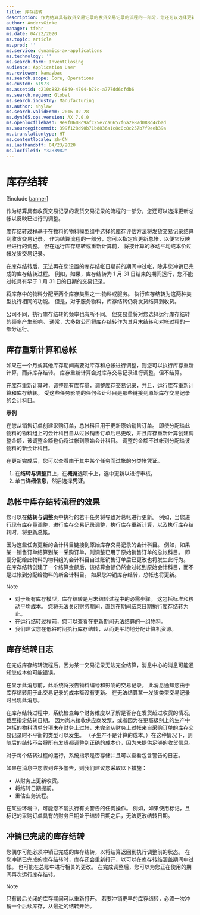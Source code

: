 ```yaml
---
title: 库存结转
description: 作为结算具有收货交易记录的发货交易记录的流程的一部分，您还可以选择更新总帐以反映已进行的调整。
author: AndersGirke
manager: tfehr
ms.date: 04/22/2020
ms.topic: article
ms.prod: ''
ms.service: dynamics-ax-applications
ms.technology: ''
ms.search.form: InventClosing
audience: Application User
ms.reviewer: kamaybac
ms.search.scope: Core, Operations
ms.custom: 61973
ms.assetid: c210c882-6849-4704-b78c-a777dd6cfdb6
ms.search.region: Global
ms.search.industry: Manufacturing
ms.author: shylaw
ms.search.validFrom: 2016-02-28
ms.dyn365.ops.version: AX 7.0.0
ms.openlocfilehash: 9e9f0608c9afc25e7ca6657f6a2e87d088d4cbad
ms.sourcegitcommit: 399f128d90b71bd836a1c8c0c8c257b7f9eeb39a
ms.translationtype: HT
ms.contentlocale: zh-CN
ms.lasthandoff: 04/23/2020
ms.locfileid: "3283982"
---
```

# <a name="inventory-close"></a>库存结转

[!include [banner](../includes/banner.md)]

作为结算具有收货交易记录的发货交易记录的流程的一部分，您还可以选择更新总帐以反映已进行的调整。

库存结转过程基于在物料的物料模型组中选择的库存评估方法将发货交易记录结算到收货交易记录。 作为结算流程的一部分，您可以指定应更新总帐，以便它反映已进行的调整。 但在运行库存结转或重新计算前， 将按计算的移动平均成本价过帐发货交易记录。 

在库存结转后，无法再在您设置的库存结帐日期前的期间中过帐，除非您冲销已完成的库存结转过程。 例如，如果，库存结转为 1 月 31 日结束的期间运行，您不能过帐具有早于 1 月 31 日的日期的交易记录。 

将库存中的物料分配至两个库存类型之一:物料或服务。 执行库存结转为这两种类型执行相同的功能。 但是，对于服务物料，库存结转仍将发货结算到收货。 

公司不同，执行库存结转的频率也有所不同。 但交易量将对您选择运行库存结转的频率产生影响。 通常，大多数公司将库存结转作为其月末结转和对帐过程的一部分运行。

## <a name="inventory-recalculation-and-the-general-ledger"></a>库存重新计算和总帐
如果在一个月或其他库存期间需要对库存和总帐进行调整，则您可以执行库存重新计算，而非库存结转。 库存重新计算会对库存交易记录进行调整，但不结算。 

在库存重新计算时，调整现有库存量，调整库存交易记录，并且，运行库存重新计算和库存结转。 受这些任务影响的任何会计科目是那些链接到原始库存交易记录的会计科目。 

**示例** 

在您从销售订单创建采购订单，总帐科目用于更新原始销售订单。 即使分配给此物料的物料组上的会计科目自从过帐销售订单后已更改，并且库存重新计算创建调整金额，该调整金额也仍将过帐到原始会计科目。 调整的金额不过帐到分配给该物料的新会计科目。 

在更新完成后，您可以查看由于其中某个任务而过帐的分类帐凭证。

1.  在**结转与调整**页上，在**概览**选项卡上，选中更新以进行审核。
2.  单击**详细信息**，然后选择**凭证**。

## <a name="effects-of-the-inventory-close-process-on-the-general-ledger"></a>总帐中库存结转流程的效果
您可以在**结转与调整**页中执行的若干任务将导致对总帐进行更新。 例如，当您进行现有库存量调整，进行库存交易记录调整，执行库存重新计算，以及执行库存结转时，将更新总帐。 

因为这些任务更新的会计科目链接到原始库存交易记录的会计科目。 例如，如果某一销售订单结算到某一采购订单，则调整已用于原始销售订单的总帐科目。 即便分配给此物料的物料组的会计科目自过账销售订单后已更改也将发生此行为。 在库存结转创建了一个结算金额后，该结算金额仍然会过帐到原始会计科目，而不是过帐到分配给物料的新会计科目。 如果您冲销库存结转，总帐也将更新。 

> [!NOTE] 
> - 对于所有库存模型，库存结转是月末结转过程中的必需步骤。 这包括标准和移动平均成本。 您将无法关闭财务期间，直到在期间结束日期执行库存结转为止。
> - 在运行结转过程前，您可以查看在更新期间无法结算的一组物料。
> - 我们建议您在低谷时间执行库存结转，从而更平均地分配计算机资源。

## <a name="the-inventory-close-log"></a>库存结转日志
在完成库存结转流程后，因为某一交易记录无法完全结算，消息中心的消息可能通知您成本价可能错误。 

在显示此消息前，此系统将报告物料编号和影响的交易记录。 此消息通知您由于库存结转用于此交易记录的成本额没有更新。 在无法结算某一发货类型交易记录时出现此消息。 

在库存结转过程中，系统检查每个财务维度以了解是否存在发货超过收货的情况，截至指定结转日期。 因为尚未接收供应商发票，或者因为在更高级别上的生产中包括的物料清单分项未在财务上过帐，未完全从财务上过帐来自采购订单的库存交易记录时不平衡的类型可以发生。 （子生产不是计算的成本。）在这种情况下，则随后的结转不会将所有发货都调整到正确的成本价，因为未提供足够的收货信息。 

对于每个结转过程的运行，系统指示是否存储并且可以查看包含警告的日志。 

如果在消息中您收到许多警告，则我们建议您采取以下措施：

-   从财务上更新收货。
-   将结转日期提前。
-   重估业务流程。

在某些环境中，可能您不能执行有关警告的任何操作。 例如，如果使用标记，且标记的采购订单具有的财务日期处于结转日期之后，无法更改结转日期。

## <a name="reversing-a-completed-inventory-close"></a>冲销已完成的库存结转
您偶尔可能必须冲销已完成的库存结转，以将结算返回到执行调整前的状态。 在您冲销已完成的库存结转时，库存还会重新打开，以可以在库存转结涵盖期间中过帐。 也可能在总账中进行相关的更改。 在完成调整后，您可以为您正在使用的期间再次运行库存结转。 

> [!NOTE] 
> 只有最后关闭的库存期间可以重新打开。 若要冲销更早的库存结转，必须一次冲销一个后续库存，从最近的结转开始。


